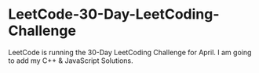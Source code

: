 # LeetCode-30-Day-LeetCoding-Challenge
LeetCode is running the 30-Day LeetCoding Challenge for April. I am going to add my C++ &amp; JavaScript Solutions.
